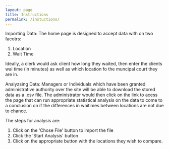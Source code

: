 ```yaml
---
layout: page
title: Instructions
permalink: /instuctions/
---
```


Importing Data: The home page is designed to accept data with on two facotrs:
1) Location 
2) Wait Time

Ideally, a clerk would ask client how long they waited, then enter the clients wai time (in minutes) as well as which location fo the muncipal court they are in.


Analyzsing Data: Managers or Individuals which have been granted administrative authority over the site will be able to download the stored data as a .csv file. The administrator would then click on the link to acess the page that can run appropriate statistical analysis on the data to come to a conclusion on if the differences in waitimes between locations are not due to chance.

The steps for analysis are:
1) Click on the 'Chose File' button to import the file
2) Click the 'Start Analysis' button
3) Click on the appropriate button with the locations they wish to compare.